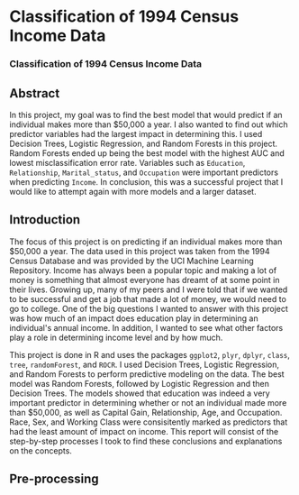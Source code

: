 # Classification of 1994 Census Income Data
### Classification of 1994 Census Income Data

## Abstract

In this project, my goal was to find the best model that would predict if an individual makes more than $50,000 a year. I also wanted to find out which predictor variables had the largest impact in determining this. I used Decision Trees, Logistic Regression, and Random Forests in this project. Random Forests ended up being the best model with the highest AUC and lowest misclassification error rate. Variables such as `Education`, `Relationship`, `Marital_status`, and `Occupation` were important predictors when predicting `Income`. In conclusion, this was a successful project that I would like to attempt again with more models and a larger dataset.

## Introduction

The focus of this project is on predicting if an individual makes more than $50,000 a year. The data used in this project was taken from the 1994 Census Database and was provided by the UCI Machine Learning Repository. Income has always been a popular topic and making a lot of money is something that almost everyone has dreamt of at some point in their lives. Growing up, many of my peers and I were told that if we wanted to be successful and get a job that made a lot of money, we would need to go to college. One of the big questions I wanted to answer with this project was how much of an impact does education play in determining an individual's annual income. In addition, I wanted to see what other factors play a role in determining income level and by how much.

This project is done in R and uses the packages `ggplot2`, `plyr`, `dplyr`, `class`, `tree`, `randomForest`, and `ROCR`. I used Decision Trees, Logistic Regression, and Random Forests to perform predictive modeling on the data. The best model was Random Forests, followed by Logistic Regression and then Decision Trees. The models showed that education was indeed a very important predictor in determining whether or not an individual made more than $50,000, as well as Capital Gain, Relationship, Age, and Occupation. Race, Sex, and Working Class were consisitently marked as predictors that had the least amount of impact on income. This report will consist of the step-by-step processes I took to find these conclusions and explanations on the concepts.

## Pre-processing
